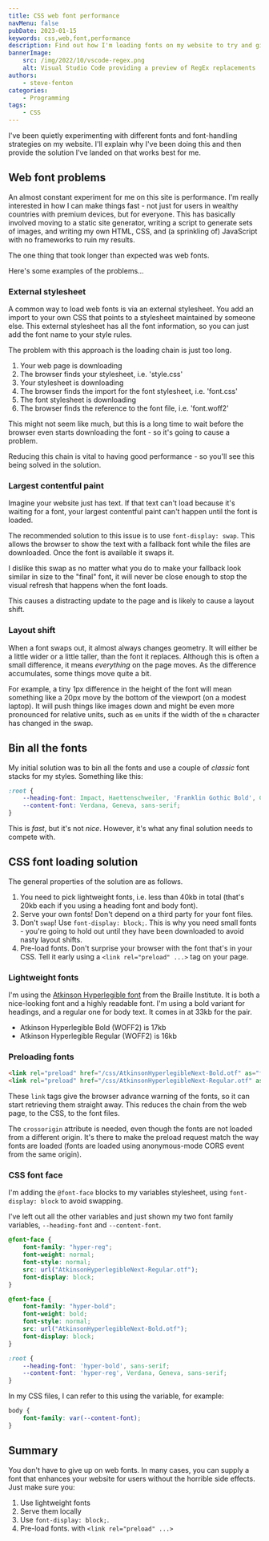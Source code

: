 ```yaml
---
title: CSS web font performance
navMenu: false
pubDate: 2023-01-15
keywords: css,web,font,performance
description: Find out how I'm loading fonts on my website to try and give the best user experience.
bannerImage:
    src: /img/2022/10/vscode-regex.png
    alt: Visual Studio Code providing a preview of RegEx replacements
authors:
    - steve-fenton
categories:
    - Programming
tags:
    - CSS
---
```


I've been quietly experimenting with different fonts and font-handling strategies on my website. I'll explain why I've been doing this and then provide the solution I've landed on that works best for me.

## Web font problems

An almost constant experiment for me on this site is performance. I'm really interested in how I can make things fast - not just for users in wealthy countries with premium devices, but for everyone. This has basically involved moving to a static site generator, writing a script to generate sets of images, and writing my own HTML, CSS, and (a sprinkling of) JavaScript with no frameworks to ruin my results.

The one thing that took longer than expected was web fonts.

Here's some examples of the problems...

### External stylesheet

A common way to load web fonts is via an external stylesheet. You add an import to your own CSS that points to a stylesheet maintained by someone else. This external stylesheet has all the font information, so you can just add the font name to your style rules.

The problem with this approach is the loading chain is just too long.

1. Your web page is downloading
2. The browser finds your stylesheet, i.e. 'style.css'
3. Your stylesheet is downloading
4. The browser finds the import for the font stylesheet, i.e. 'font.css'
5. The font stylesheet is downloading
6. The browser finds the reference to the font file, i.e. 'font.woff2'

This might not seem like much, but this is a long time to wait before the browser even starts downloading the font - so it's going to cause a problem.

Reducing this chain is vital to having good performance - so you'll see this being solved in the solution.

### Largest contentful paint

Imagine your website just has text. If that text can't load because it's waiting for a font, your largest contentful paint can't happen until the font is loaded.

The recommended solution to this issue is to use `font-display: swap`. This allows the browser to show the text with a fallback font while the files are downloaded. Once the font is available it swaps it.

I dislike this swap as no matter what you do to make your fallback look similar in size to the "final" font, it will never be close enough to stop the visual refresh that happens when the font loads.

This causes a distracting update to the page and is likely to cause a layout shift.

### Layout shift

When a font swaps out, it almost always changes geometry. It will either be a little wider or a little taller, than the font it replaces. Although this is often a small difference, it means *everything* on the page moves. As the difference accumulates, some things move quite a bit.

For example, a tiny 1px difference in the height of the font will mean something like a 20px move by the bottom of the viewport (on a modest laptop). It will push things like images down and might be even more pronounced for relative units, such as `em` units if the width of the `m` character has changed in the swap.

## Bin all the fonts

My initial solution was to bin all the fonts and use a couple of *classic* font stacks for my styles. Something like this:

```css
:root {
    --heading-font: Impact, Haettenschweiler, 'Franklin Gothic Bold', Charcoal, 'Helvetica Inserat', 'Bitstream Vera Sans Bold', 'Arial Black', sans-serif;
    --content-font: Verdana, Geneva, sans-serif;
}
```

This is *fast*, but it's not *nice*. However, it's what any final solution needs to compete with.

## CSS font loading solution

The general properties of the solution are as follows.

1. You need to pick lightweight fonts, i.e. less than 40kb in total (that's 20kb each if you using a heading font and body font).
2. Serve your own fonts! Don't depend on a third party for your font files.
3. Don't `swap`! Use `font-display: block;`. This is why you need small fonts - you're going to hold out until they have been downloaded to avoid nasty layout shifts.
4. Pre-load fonts. Don't surprise your browser with the font that's in your CSS. Tell it early using a `<link rel="preload" ...>` tag on your page.

### Lightweight fonts

I'm using the [Atkinson Hyperlegible font](https://brailleinstitute.org/freefont) from the Braille Institute. It is both a nice-looking font and a highly readable font. I'm using a bold variant for headings, and a regular one for body text. It comes in at 33kb for the pair.

- Atkinson Hyperlegible Bold (WOFF2) is 17kb
- Atkinson Hyperlegible Regular (WOFF2) is 16kb

### Preloading fonts

```html
<link rel="preload" href="/css/AtkinsonHyperlegibleNext-Bold.otf" as="font" crossorigin>
<link rel="preload" href="/css/AtkinsonHyperlegibleNext-Regular.otf" as="font" crossorigin>
```

These `link` tags give the browser advance warning of the fonts, so it can start retrieving them straight away. This reduces the chain from the web page, to the CSS, to the font files.

The `crossorigin` attribute is needed, even though the fonts are not loaded from a different origin. It's there to make the preload request match the way fonts are loaded (fonts are loaded using anonymous-mode CORS event from the same origin).

### CSS font face

I'm adding the `@font-face` blocks to my variables stylesheet, using `font-display: block` to avoid swapping.

I've left out all the other variables and just shown my two font family variables, `--heading-font` and `--content-font`.

```css
@font-face {
    font-family: "hyper-reg";
    font-weight: normal;
    font-style: normal;
    src: url("AtkinsonHyperlegibleNext-Regular.otf");
    font-display: block;
}

@font-face {
    font-family: "hyper-bold";
    font-weight: bold;
    font-style: normal;
    src: url("AtkinsonHyperlegibleNext-Bold.otf");
    font-display: block;
}

:root {
    --heading-font: 'hyper-bold', sans-serif;
    --content-font: 'hyper-reg', Verdana, Geneva, sans-serif;
}
```

In my CSS files, I can refer to this using the variable, for example:

```css
body {
    font-family: var(--content-font);
}
```

## Summary

You don't have to give up on web fonts. In many cases, you can supply a font that enhances your website for users without the horrible side effects. Just make sure you:

1. Use lightweight fonts
2. Serve them locally
3. Use `font-display: block;`.
4. Pre-load fonts. with `<link rel="preload" ...>`
